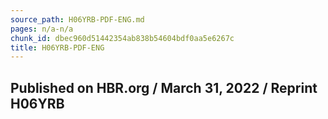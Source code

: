 ```yaml
---
source_path: H06YRB-PDF-ENG.md
pages: n/a-n/a
chunk_id: dbec960d51442354ab838b54604bdf0aa5e6267c
title: H06YRB-PDF-ENG
---
```

## Published on HBR.org / March 31, 2022 / Reprint H06YRB
